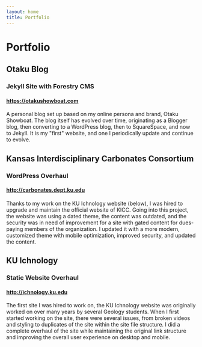 ```yaml
---
layout: home
title: Portfolio
---
```

<div class="row h-15 pt-5 text-center bg-secondary text-light no-gutters header">
	<div class="col my-auto" id="portfolio">
		<h1>Portfolio</h1>
	</div>
</div>
<div class="row h-90 background text-center no-gutters" id="portfolio1">
	<div class="col my-auto py-5 px-2 textbg">
		<h2>Otaku Blog</h2>
		<h3>Jekyll Site with Forestry CMS</h3>
		<h4><a href="https://otakushowboat.com" target="_blank">https://otakushowboat.com</a></h4>
		<p>A personal blog set up based on my online persona and brand, Otaku Showboat. The blog itself has evolved over time, originating as a Blogger blog, then converting to a WordPress blog, then to SquareSpace, and now to Jekyll. It is my "first" website, and one I periodically update and continue to evolve.</p>
	</div>
</div>
<div class="row h-100 background text-center no-gutters" id="portfolio2">
	<div class="col my-auto py-5 px-2 textbg">
		<h2>Kansas Interdisciplinary Carbonates Consortium</h2>
		<h3>WordPress Overhaul</h3>
		<h4><a href="http://carbonates.dept.ku.edu" target="_blank">http://carbonates.dept.ku.edu</a></h4>
		<p>Thanks to my work on the KU Ichnology website (below), I was hired to upgrade and maintain the official website of KICC. Going into this project, the website was using a dated theme, the content was outdated, and the security was in need of improvement for a site with gated content for dues-paying members of the organization. I updated it with a more modern, customized theme with mobile optimization, improved security, and updated the content.</p>
	</div>
</div>
<div class="row h-95 background text-center no-gutters" id="portfolio3">
	<div class="col my-auto py-5 px-2 textbg">
		<h2>KU Ichnology</h2>
		<h3>Static Website Overhaul</h3>
		<h4><a href="http://ichnology.ku.edu" target="_blank">http://ichnology.ku.edu</a></h4>
		<p>The first site I was hired to work on, the KU Ichnology website was originally worked on over many years by several Geology students. When I first started working on the site, there were several issues, from broken videos and styling to duplicates of the site within the site file structure. I did a complete overhaul of the site while maintaining the original link structure and improving the overall user experience on desktop and mobile.</p>
	</div>
</div>